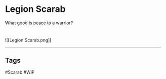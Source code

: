 # Legion Scarab
What good is peace to a warrior?

#
![[Legion Scarab.png]]

---
## Tags
#Scarab
#WiP 